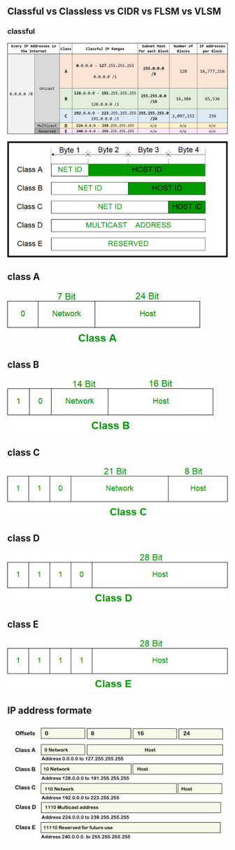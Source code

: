 ## Classful vs Classless vs CIDR vs FLSM vs VLSM

### classful
![](image/ip-address-classes.png)

![](image/IPAddressing.jpeg)

## class A
![](image/class_A.jpeg)

## class B
![](image/classB.jpeg)

## class C
![](image/classC.jpeg)

## class D
![](image/classD.jpeg)

## class E
![](image/classE.jpeg)

## IP address formate
![](image/ip-address-format.png)